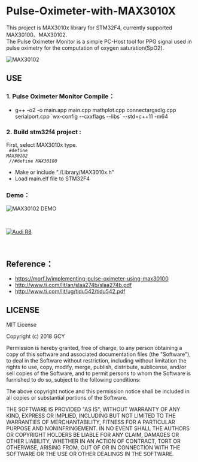 # Pulse-Oximeter-with-MAX3010X
This project is MAX3010x library for STM32F4, currently supported MAX30100、MAX30102. </br>
The Pulse Oximeter Monitor is a simple PC-Host tool for PPG signal used in pulse oximetry for the computation of oxygen saturation(SpO2).  

![MAX30102](https://github.com/GCY/Pulse-Oximeter-with-MAX3010X/blob/master/res/max30102.jpg)

## USE
### 1. Pulse Oximeter Monitor Compile：

 - g++ -o2 -o main.app main.cpp mathplot.cpp connectargsdlg.cpp serialport.cpp \`wx-config --cxxflags --libs\` --std=c++11 -m64 

### 2. Build stm32f4 project : 
First, select MAX3010x type.
</br>
<code>
 #define _MAX30102_</br>
//#define _MAX30100_
 </code>
 - Make or include "./Library/MAX3010x.h"
 - Load main.elf file to STM32F4

### Demo：

![MAX30102 DEMO](https://github.com/GCY/Pulse-Oximeter-with-MAX3010X/blob/master/res/MAX30102%20Demo.gif)

</br>

[![Audi R8](http://img.youtube.com/vi/26pw-d6lBSQ/0.jpg)](https://youtu.be/26pw-d6lBSQ)

</br>

## Reference：
 - https://morf.lv/implementing-pulse-oximeter-using-max30100 </br>
 - http://www.ti.com/lit/an/slaa274b/slaa274b.pdf </br>
 - http://www.ti.com/lit/ug/tidu542/tidu542.pdf </br>
 
 LICENSE
-------

MIT License

Copyright (c) 2018 GCY

Permission is hereby granted, free of charge, to any person obtaining a copy
of this software and associated documentation files (the "Software"), to deal
in the Software without restriction, including without limitation the rights
to use, copy, modify, merge, publish, distribute, sublicense, and/or sell
copies of the Software, and to permit persons to whom the Software is
furnished to do so, subject to the following conditions:

The above copyright notice and this permission notice shall be included in all
copies or substantial portions of the Software.

THE SOFTWARE IS PROVIDED "AS IS", WITHOUT WARRANTY OF ANY KIND, EXPRESS OR
IMPLIED, INCLUDING BUT NOT LIMITED TO THE WARRANTIES OF MERCHANTABILITY,
FITNESS FOR A PARTICULAR PURPOSE AND NONINFRINGEMENT. IN NO EVENT SHALL THE
AUTHORS OR COPYRIGHT HOLDERS BE LIABLE FOR ANY CLAIM, DAMAGES OR OTHER
LIABILITY, WHETHER IN AN ACTION OF CONTRACT, TORT OR OTHERWISE, ARISING FROM,
OUT OF OR IN CONNECTION WITH THE SOFTWARE OR THE USE OR OTHER DEALINGS IN THE
SOFTWARE.
